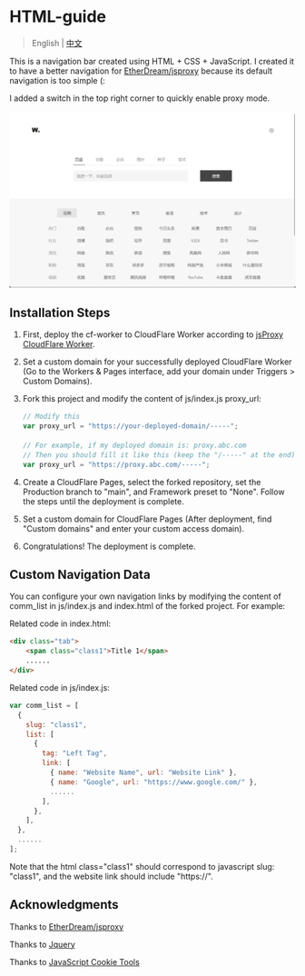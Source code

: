 # HTML-guide

> English | [中文](README-CN.md)


This is a navigation bar created using HTML + CSS + JavaScript. I created it to have a better navigation for [EtherDream/jsproxy](https://github.com/EtherDream/jsproxy) because its default navigation is too simple (:

I added a switch in the top right corner to quickly enable proxy mode.

![snipaste](img/snipaste.png)


## Installation Steps

1. First, deploy the cf-worker to CloudFlare Worker according to [jsProxy CloudFlare Worker](https://github.com/EtherDream/jsproxy/tree/master/cf-worker#部署).

2. Set a custom domain for your successfully deployed CloudFlare Worker (Go to the Workers & Pages interface, add your domain under Triggers > Custom Domains).

3. Fork this project and modify the content of js/index.js proxy_url:
    ```js
    // Modify this
    var proxy_url = "https://your-deployed-domain/-----";

    // For example, if my deployed domain is: proxy.abc.com
    // Then you should fill it like this (keep the "/-----" at the end):
    var proxy_url = "https://proxy.abc.com/-----";
    ```

4. Create a CloudFlare Pages, select the forked repository, set the Production branch to "main", and Framework preset to "None". Follow the steps until the deployment is complete.

5. Set a custom domain for CloudFlare Pages (After deployment, find "Custom domains" and enter your custom access domain).

6. Congratulations! The deployment is complete.

## Custom Navigation Data

You can configure your own navigation links by modifying the content of comm_list in js/index.js and index.html of the forked project. For example:

Related code in index.html:
```html
<div class="tab">
    <span class="class1">Title 1</span>
	......
</div>
```

Related code in js/index.js:
```javascript
var comm_list = [
  {
    slug: "class1",
    list: [
      {
        tag: "Left Tag",
        link: [
          { name: "Website Name", url: "Website Link" },
          { name: "Google", url: "https://www.google.com/" },
          ......
        ],
      },
    ],
  },
  ......
];

```
Note that the html class="class1" should correspond to javascript slug: "class1", and the website link should include "https://".

## Acknowledgments

Thanks to [EtherDream/jsproxy](https://github.com/EtherDream/jsproxy)

Thanks to [Jquery](https://jquery.com/)

Thanks to [JavaScript Cookie Tools](https://github.com/js-cookie/js-cookie)
